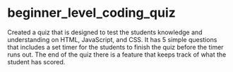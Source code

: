 # beginner_level_coding_quiz
 
Created a quiz that is designed to test the students knowledge and understanding on HTML, JavaScript, and CSS. 
It has 5 simple questions that includes a set timer for the students to finish the quiz before the timer runs out.
The end of the quiz there is a feature that keeps track of what the student has scored.

